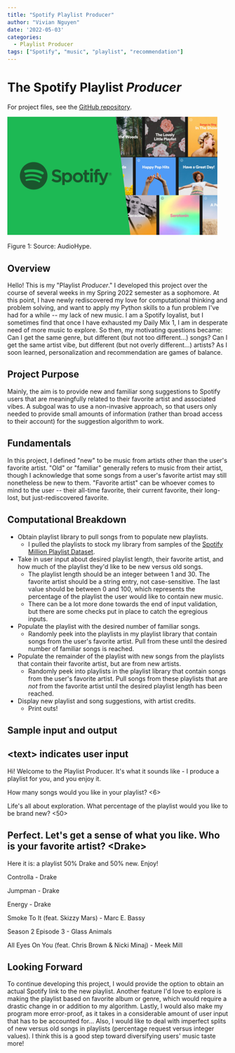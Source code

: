 ```yaml
---
title: "Spotify Playlist Producer"
author: "Vivian Nguyen"
date: '2022-05-03'
categories: 
  - Playlist Producer
tags: ["Spotify", "music", "playlist", "recommendation"]
---
```

 
# The Spotify Playlist *Producer*
For project files, see the [GitHub repository](https://github.com/vivian-1372/playlist-producer).
<div class="figure">
<img src="spotify.png" alt="Source: AudioHype." width="95%" />
<p class="caption">Figure 1: Source: AudioHype.</p>
</div>

## Overview
Hello! This is my "Playlist *Producer*." I developed this project over the course of several weeks in my Spring 2022 semester as a sophomore. At this point, I have newly rediscovered my love for computational thinking and problem solving, and want to apply my Python skills to a fun problem I've had for a while -- my lack of new music. I am a Spotify loyalist, but I sometimes find that once I have exhausted my Daily Mix 1, I am in desperate need of more music to explore. So then, my motivating questions became: Can I get the same genre, but different (but not too different...) songs? Can I get the same artist vibe, but different (but not overly different...) artists? As I soon learned, personalization and recommendation are games of balance.

## Project Purpose
Mainly, the aim is to provide new and familiar song suggestions to Spotify users that are meaningfully related to their favorite artist and associated vibes. A subgoal was to use a non-invasive approach, so that users only needed to provide small amounts of information (rather than broad access to their account) for the suggestion algorithm to work.

## Fundamentals
In this project, I defined "new" to be music from artists other than the user's favorite artist. "Old" or "familiar" generally refers to music from their artist, though I acknowledge that some songs from a user's favorite artist may still nonetheless be new to them. "Favorite artist" can be whoever comes to mind to the user -- their all-time favorite, their current favorite, their long-lost, but just-rediscovered favorite.

## Computational Breakdown
- Obtain playlist library to pull songs from to populate new playlists.
  +  I pulled the playlists to stock my library from samples of the [Spotify Million Playlist Dataset](https://engineering.atspotify.com/2018/05/introducing-the-million-playlist-dataset-and-recsys-challenge-2018/). 
- Take in user input about desired playlist length, their favorite artist, and how much of the playlist they'd like to be new versus old songs.
  + The playlist length should be an integer between 1 and 30. The favorite artist should be a string entry, not case-sensitive. The last value should be between 0 and 100, which represents the percentage of the playlist the user would like to contain new music. 
  + There can be a lot more done towards the end of input validation, but there are some checks put in place to catch the egregious inputs. 
- Populate the playlist with the desired number of familiar songs.
  + Randomly peek into the playlists in my playlist library that contain songs from the user's favorite artist. Pull from these until the desired number of familiar songs is reached. 
- Populate the remainder of the playlist with new songs from the playlists that contain their favorite artist, but are from new artists. 
  + Randomly peek into playlists in the playlist library that contain songs from the user's favorite artist. Pull songs from these playlists that are *not* from the favorite artist until the desired playlist length has been reached. 
- Display new playlist and song suggestions, with artist credits. 
  + Print outs! 

## Sample input and output
\<text\> indicates user input
------------------------------------------------------------------------
Hi! Welcome to the Playlist Producer. It's what it sounds like - I 
produce a playlist for you, and you enjoy it.

How many songs would you like in your playlist? \<6\>

Life's all about exploration.
What percentage of the playlist would you like to be brand new? \<50\>

Perfect. Let's get a sense of what you like.
Who is your favorite artist? \<Drake\>
------------------------------------------------------------------------
Here it is: a playlist 50% Drake and 50% new. Enjoy!

Controlla - Drake

Jumpman - Drake

Energy - Drake

Smoke To It (feat. Skizzy Mars) - Marc E. Bassy

Season 2 Episode 3 - Glass Animals

All Eyes On You (feat. Chris Brown & Nicki Minaj) - Meek Mill

## Looking Forward
To continue developing this project, I would provide the option to obtain an actual Spotify link to the new playlist. Another feature I'd love to explore is making the playlist based on favorite album or genre, which would require a drastic change in or addition to my algorithm. Lastly, I would also make my program more error-proof, as it takes in a considerable amount of user input that has to be accounted for... 
Also, I would like to deal with imperfect splits of new versus old songs in playlists (percentage request versus integer values).
I think this is a good step toward diversifying users' music taste more! 











